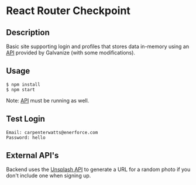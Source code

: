 # React Router Checkpoint

## Description

Basic site supporting login and profiles that stores data in-memory using an [API](https://github.com/JBallin/g-api) provided by Galvanize (with some modifications).

## Usage

```shell
$ npm install
$ npm start
```

Note: [API](https://github.com/JBallin/g-api) must be running as well.

## Test Login

```
Email: carpenterwatts@enerforce.com
Password: hello
```

## External API's

Backend uses the [Unsplash API](https://unsplash.com/developers) to generate a URL for a random photo if you don't include one when signing up.
